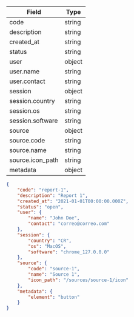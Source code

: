 | Field | Type |
| ----- | ---- |
| code | string |
| description | string |
| created_at | string |
| status | string |
| user | object |
| user.name | string |
| user.contact | string |
| session | object |
| session.country | string |
| session.os | string |
| session.software | string |
| source | object |
| source.code | string |
| source.name | string |
| source.icon_path | string |
| metadata | object |

```json
{
	"code": "report-1",
	"description": "Report 1",
	"created_at": "2021-01-01T00:00:00.000Z",
	"status": "open",
	"user": {
		"name": "John Doe",
		"contact": "correo@correo.com"
	},
	"session": {
		"country": "CR",
		"os": "MacOS",
		"software": "chrome_127.0.0.0"
	},
	"source": {
		"code": "source-1",
		"name": "Source 1",
		"icon_path": "/sources/source-1/icon"
	},
	"metadata": {
		"element": "button"
	}
}
```